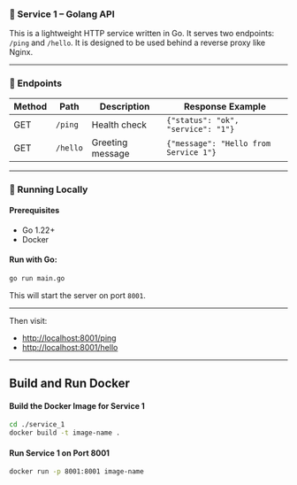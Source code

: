 
### 📘 Service 1 – Golang API

This is a lightweight HTTP service written in Go. It serves two endpoints: `/ping` and `/hello`. It is designed to be used behind a reverse proxy like Nginx.

---

### 🔧 Endpoints

| Method | Path     | Description      | Response Example                      |
| ------ | -------- | ---------------- | ------------------------------------- |
| GET    | `/ping`  | Health check     | `{"status": "ok", "service": "1"}`    |
| GET    | `/hello` | Greeting message | `{"message": "Hello from Service 1"}` |

---

### 🚀 Running Locally

#### Prerequisites

* Go 1.22+
* Docker 

#### Run with Go:

```bash
go run main.go
```

This will start the server on port `8001`.

---


Then visit:

* [http://localhost:8001/ping](http://localhost:8001/ping)
* [http://localhost:8001/hello](http://localhost:8001/hello)

---

## Build and Run Docker

#### Build the Docker Image for Service 1

```bash
cd ./service_1
docker build -t image-name .
```
#### Run Service 1 on Port 8001
```bash
docker run -p 8001:8001 image-name
```
